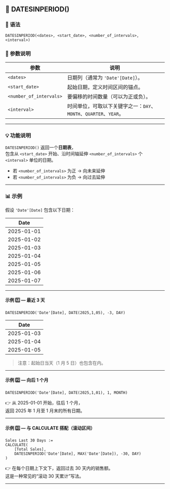 ## 📘 DATESINPERIOD()

### 🧩 语法
```DAX
DATESINPERIOD(<dates>, <start_date>, <number_of_intervals>, <interval>)
```

### 📖 参数说明
| 参数 | 说明 |
|------|------|
| `<dates>` | 日期列（通常为 `'Date'[Date]`）。 |
| `<start_date>` | 起始日期，定义时间区间的锚点。 |
| `<number_of_intervals>` | 要偏移的时间数量（可以为正或负）。 |
| `<interval>` | 时间单位，可取以下关键字之一：`DAY`、`MONTH`、`QUARTER`、`YEAR`。 |

---

### 💡 功能说明
`DATESINPERIOD()` 返回一个**日期表**，  
包含从 `<start_date>` 开始、沿时间轴延伸 `<number_of_intervals>` 个 `<interval>` 单位的日期。

- 若 `<number_of_intervals>` 为正 → 向未来延伸  
- 若 `<number_of_intervals>` 为负 → 向过去延伸  

---

### 📊 示例

假设 `'Date'[Date]` 包含以下日期：

| Date |
|------|
| 2025-01-01 |
| 2025-01-02 |
| 2025-01-03 |
| 2025-01-04 |
| 2025-01-05 |
| 2025-01-06 |
| 2025-01-07 |

---

#### 示例 1️⃣ — 最近 3 天
```DAX
DATESINPERIOD('Date'[Date], DATE(2025,1,05), -3, DAY)
```

| Date |
|------|
| 2025-01-03 |
| 2025-01-04 |
| 2025-01-05 |

> 注意：起始日当天（1 月 5 日）也包含在内。

---

#### 示例 2️⃣ — 向后 1 个月
```DAX
DATESINPERIOD('Date'[Date], DATE(2025,1,01), 1, MONTH)
```
👉 从 2025-01-01 开始，往后 1 个月，  
返回 2025 年 1 月至 1 月末的所有日期。

---

#### 示例 3️⃣ — 与 CALCULATE 搭配（滚动区间）
```DAX
Sales Last 30 Days :=
CALCULATE(
    [Total Sales],
    DATESINPERIOD('Date'[Date], MAX('Date'[Date]), -30, DAY)
)
```

👉 在每个日期上下文下，返回过去 30 天内的销售额。  
这是一种常见的“滚动 30 天累计”写法。

---

